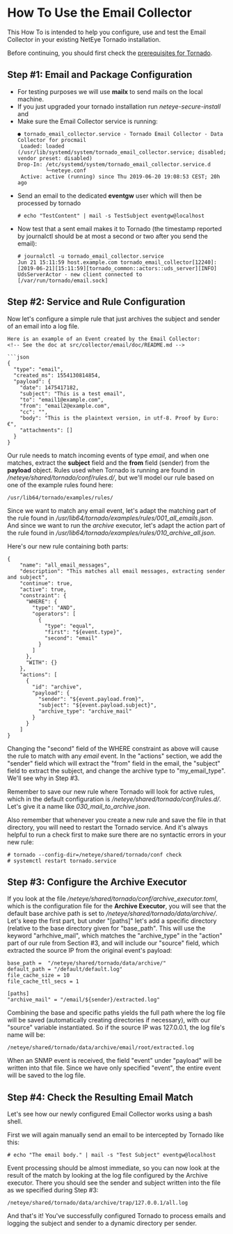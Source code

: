 # <a id="tornado-howto-email-collector"></a> How To Use the Email Collector

This How To is intended to help you configure, use and test the Email Collector
in your existing NetEye Tornado installation.

Before continuing, you should first check the
[prerequisites for Tornado](/neteye/doc/module/tornado/chapter/tornado-howto-overview).

<!-- Add summary of input and expected output -->



## <a id="tornado-howto-email-collector-step1"></a> Step #1:  Email and Package Configuration

* For testing purposes we will use **mailx** to send mails on the local machine.
* If you just upgraded your tornado installation run *neteye-secure-install* and
* Make sure the Email Collector service is running:
  ```
  ● tornado_email_collector.service - Tornado Email Collector - Data Collector for procmail
   Loaded: loaded (/usr/lib/systemd/system/tornado_email_collector.service; disabled; vendor preset: disabled)
  Drop-In: /etc/systemd/system/tornado_email_collector.service.d
           └─neteye.conf
   Active: active (running) since Thu 2019-06-20 19:08:53 CEST; 20h ago
  ```
* Send an email to the dedicated **eventgw** user which will then be processed by tornado
  ```
  # echo "TestContent" | mail -s TestSubject eventgw@localhost
  ```
* Now test that a sent email makes it to Tornado (the timestamp reported by journalctl should be
  at most a second or two after you send the email):
  ```
  # journalctl -u tornado_email_collector.service
  Jun 21 15:11:59 host.example.com tornado_email_collector[12240]: [2019-06-21][15:11:59][tornado_common::actors::uds_server][INFO] UdsServerActor - new client connected to [/var/run/tornado/email.sock]
  ```


## <a id="tornado-howto-email-collector-step2"></a> Step #2:  Service and Rule Configuration

Now let's configure a simple rule that just archives the subject and sender of an email
into a log file.

```
Here is an example of an Event created by the Email Collector:
<!-- See the doc at src/collector/email/doc/README.md -->

```json
{
  "type": "email",
  "created_ms": 1554130814854,
  "payload": {
    "date": 1475417182,
    "subject": "This is a test email",
    "to": "email1@example.com",
    "from": "email2@example.com",
    "cc": "",
    "body": "This is the plaintext version, in utf-8. Proof by Euro: €",
    "attachments": []
  }
}
```

Our rule needs to match incoming events of type *email*, and when one matches, extract the
**subject** field and the **from** field (sender)  from the **payload** object.  Rules used
when Tornado is running are found in */neteye/shared/tornado/conf/rules.d/*, but we'll
model our rule based on one of the example rules found here:
```
/usr/lib64/tornado/examples/rules/
```

Since we want to match any email event, let's adapt the matching part of the rule found in
*/usr/lib64/tornado/examples/rules/001_all_emails.json*.  And since we want to run the
*archive* executor, let's adapt the action part of the rule found in
*/usr/lib64/tornado/examples/rules/010_archive_all.json*.

Here's our new rule containing both parts:
```
{
    "name": "all_email_messages",
    "description": "This matches all email messages, extracting sender and subject",
    "continue": true,
    "active": true,
    "constraint": {
      "WHERE": {
        "type": "AND",
        "operators": [
          {
            "type": "equal",
            "first": "${event.type}",
            "second": "email"
          }
        ]
      },
      "WITH": {}
    },
    "actions": [
      {
        "id": "archive",
        "payload": {
          "sender": "${event.payload.from}",
          "subject": "${event.payload.subject}",
          "archive_type": "archive_mail"
        }
      }
    ]
}
```

Changing the "second" field of the WHERE constraint as above will cause the rule to match with any
*email* event.  In the "actions" section, we add the "sender" field which will extract the "from"
field in the email, the "subject" field to extract the subject, and change the archive type to
"my_email_type".  We'll see why in Step #3.

Remember to save our new rule where Tornado will look for active rules, which in the default
configuration is */neteye/shared/tornado/conf/rules.d/*.  Let's give it a name like
*030_mail_to_archive.json*.

Also remember that whenever you create a new rule and save the file in that directory, you will
need to restart the Tornado service.  And it's always helpful to run a check first to make sure
there are no syntactic errors in your new rule:
```
# tornado --config-dir=/neteye/shared/tornado/conf check
# systemctl restart tornado.service
```



## <a id="tornado-howto-snmp-collector-step3"></a> Step #3:  Configure the Archive Executor

<!-- This section is copied from 92-HowTo-SNMP.md (maybe we should pull it out into a separate file?) -->

If you look at the file */neteye/shared/tornado/conf/archive_executor.toml*, which is the
configuration file for the **Archive Executor**, you will see that the default base archive path
is set to */neteye/shared/tornado/data/archive/*.  Let's keep the first part, but under
"[paths]" let's add a specific directory (relative to the base directory given for "base_path".
This will use the keyword "arhchive_mail", which matches the "archive_type" in the "action" part of our
rule from Section #3, and will include our "source" field, which extracted the source IP from
the original event's payload:

```
base_path =  "/neteye/shared/tornado/data/archive/"
default_path = "/default/default.log"
file_cache_size = 10
file_cache_ttl_secs = 1

[paths]
"archive_mail" = "/email/${sender}/extracted.log"
```

Combining the base and specific paths yields the full path where the log file will be saved
(automatically creating directories if necessary), with our "source" variable instantiated.
So if the source IP was 127.0.0.1, the log file's name will be:
```
/neteye/shared/tornado/data/archive/email/root/extracted.log
```

When an SNMP event is received, the field "event" under "payload" will be written into that
file.  Since we have only specified "event", the entire event will be saved to the log file.



## <a id="tornado-howto-email-collector-step4"></a> Step #4:  Check the Resulting Email Match

Let's see how our newly configured Email Collector works using a bash shell.

First we will again manually send an email to be intercepted by Tornado like this:
```
# echo "The email body." | mail -s "Test Subject" eventgw@localhost
```

Event processing should be almost immediate, so you can now look at the result of the match by
looking at the log file configured by the Archive executor.  There you should see the sender and
subject written into the file as we specified during Step #3:
```
/neteye/shared/tornado/data/archive/trap/127.0.0.1/all.log
```

And that's it!  You've successfully configured Tornado to process emails and logging the subject
and sender to a dynamic directory per sender.
